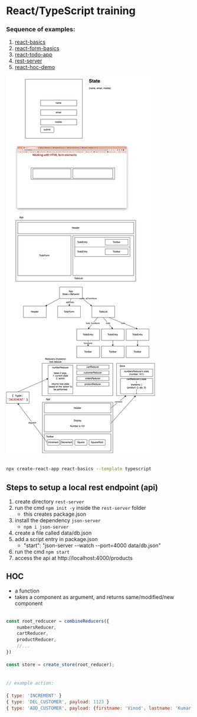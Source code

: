 # React/TypeScript training

### Sequence of examples:

1. [react-basics](./react-basics/)
1. [react-form-basics](./react-form-basics/)
1. [react-todo-app](./react-todo-app/)
1. [rest-server](./rest-server/)
1. [react-hoc-demo](./react-hoc-demo/)

![](./images/concepts-1.dio.png)

```sh

npx create-react-app react-basics --template typescript

```

## Steps to setup a local rest endpoint (api)

1. create directory `rest-server`
2. run the cmd `npm init -y` inside the `rest-server` folder
    - this creates package.json
3. install the dependency `json-server`
    - `npm i json-server`
4. create a file called data/db.json
5. add a script entry in package.json
    - "start": "json-server --watch --port=4000 data/db.json"
6. run the cmd `npm start`
7. access the api at http://localhost:4000/products

## HOC

-   a function
-   takes a component as argument, and returns same/modified/new component


```js

const root_redcucer = combineReducers({
    numbersReducer,
    cartReducer,
    productReducer,
    //...
})

const store = create_store(root_reducer);


// example action:

{ type: 'INCREMENT' }
{ type: 'DEL_CUSTOMER', payload: 1123 }
{ type: 'ADD_CUSTOMER', payload: {firstname: 'Vinod', lastname: 'Kumar', address: '', city: 'Bangalore'}}

```
